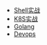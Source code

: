 <!-- docs/_sidebar.md -->

* [Shell实战](note/shell/)
* [K8S实战](note/k8s/)
* [Golang](note/go/)
* [Devops](note/devops/)